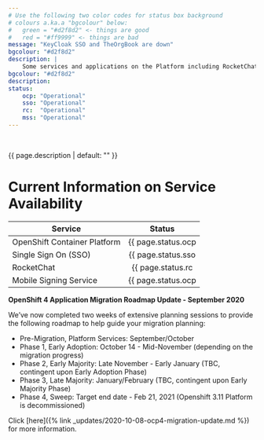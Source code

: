```yaml
---
# Use the following two color codes for status box background
# colours a.ka.a "bgcolour" below: 
#   green = "#d2f8d2" <- things are good
#   red = "#ff9999" <- things are bad
message: "KeyCloak SSO and TheOrgBook are down"
bgcolour: "#d2f8d2"
description: |
    Some services and applications on the Platform including RocketChat and TheOrgBook seem to be experiencing service disruptions related to the issue with the storage on the Platform starting from 6:00pm on Oct 8, 2020. The Platform Operations Team is troubleshooting the issue and will post an update as soon as more information is available. 
bgcolour: "#d2f8d2"
description:
status:
    ocp: "Operational"
    sso: "Operational"
    rc:  "Operational"
    mss: "Operational"
---
```

<br />

{{ page.description | default: "" }} 


# Current Information on Service Availability

| Service                      | Status                                      |
| ---------------------------- |:-------------------------------------------:| 
| OpenShift Container Platform | {{ page.status.ocp | default: "Unknown" }}  |
| Single Sign On (SSO)         | {{ page.status.sso | default: "Unknown" }}  |
| RocketChat                   | {{ page.status.rc | default: "Unknown" }}   |
| Mobile Signing Service       | {{ page.status.ocp | default: "Unknown" }}  |

 <b>OpenShift 4 Application Migration Roadmap Update - September 2020</b>

We’ve now completed two weeks of extensive planning sessions to provide the following roadmap to help guide your migration planning:
 
* Pre-Migration, Platform Services: September/October
* Phase 1, Early Adoption: October 14 - Mid-November (depending on the migration progress)
* Phase 2, Early Majority: Late November - Early January (TBC, contingent upon Early Adoption Phase)
* Phase 3, Late Majority: January/February (TBC, contingent upon Early Majority Phase)
* Phase 4, Sweep: Target end date - Feb 21, 2021 (Openshift 3.11 Platform is decommissioned)

Click [here]({% link _updates/2020-10-08-ocp4-migration-update.md %}) for more information.  